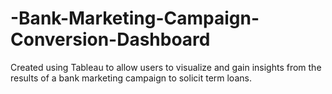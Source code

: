# -Bank-Marketing-Campaign-Conversion-Dashboard
Created using Tableau to allow users to visualize and gain insights from the results of a bank marketing campaign to solicit term loans.
